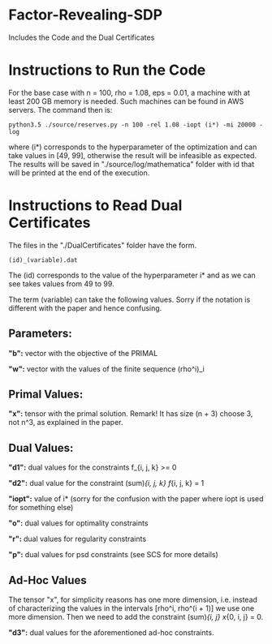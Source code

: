 # Factor-Revealing-SDP
Includes the Code and the Dual Certificates

# Instructions to Run the Code
For the base case with n = 100, rho = 1.08, eps = 0.01, a machine with at least 200 GB memory is needed. Such machines can be found in AWS servers. The command then is:

```
python3.5 ./source/reserves.py -n 100 -rel 1.08 -iopt (i*) -mi 20000 -log
```

where (i*) corresponds to the hyperparameter of the optimization and can take values in [49, 99], otherwise the result will be infeasible as expected. The results will be saved in "./source/log/mathematica" folder with id that will be printed at the end of the execution.

# Instructions to Read Dual Certificates

The files in the "./DualCertificates" folder have the form.

```
(id)_(variable).dat
```

The (id) corresponds to the value of the hyperparameter i* and as we can see takes values from 49 to 99.

The term (variable) can take the following values. Sorry if the notation is different with the paper and hence confusing.

## Parameters:
**"b":** vector with the objective of the PRIMAL

**"w":** vector with the values of the finite sequence (rho^i)_i

## Primal Values:
**"x":** tensor with the primal solution. Remark! It has size (n + 3) choose 3, not n^3, as explained in the paper.

## Dual Values:
**"d1":** dual values for the constraints f_{i, j, k} >= 0

**"d2":** dual value for the constraint (sum)_{i, j, k} f_{i, j, k} = 1

**"iopt":** value of i* (sorry for the confusion with the paper where iopt is used for something else)

**"o":** dual values for optimality constraints

**"r":** dual values for regularity constraints

**"p":** dual values for psd constraints (see SCS for more details)

## Ad-Hoc Values
The tensor "x", for simplicity reasons has one more dimension, i.e. instead of characterizing the values in the intervals [rho^i, rho^(i + 1)] we use one more dimension. Then we need to add the constraint (sum)_{i, j} x_{0, i, j} = 0.

**"d3":** dual values for the aforementioned ad-hoc constraints.
